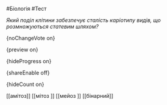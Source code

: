 #Біологія #Тест

*Який поділ клітини забезпечує сталість каріотипу видів, що розмножуються статевим шляхом?*

{noChangeVote on}

{preview on}

{hideProgress on}

{shareEnable off}

{hideCount on}

[[амітоз]]
[[мітоз ]]
[[мейоз ]]
[[бінарний]]

